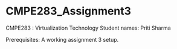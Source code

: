 # CMPE283_Assignment3
CMPE283 : Virtualization Technology
Student names: Priti Sharma

Prerequisites:
A working assignment 3 setup.
